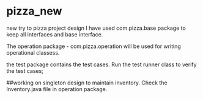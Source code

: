 # pizza_new
new try to pizza project design
I have used com.pizza.base package to keep all interfaces and base interface.

The operation package - com.pizza.operation will be used for writing operational classess.

the test package contains the test cases.
Run the test runner class to verify the test cases;

##working on singleton design to maintain inventory. Check the Inventory.java file in operation package.